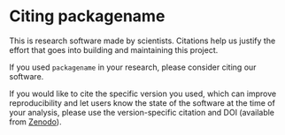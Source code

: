 # Citing packagename

This is research software made by scientists. Citations help us justify the effort that goes into building and maintaining this project.

If you used `packagename` in your research, please consider citing our software.

If you would like to cite the specific version you used, which can improve reproducibility and let users know the state of the software at the time of your analysis, please use the version-specific citation and DOI (available from [Zenodo](https://zenodo.org/doi/)).
